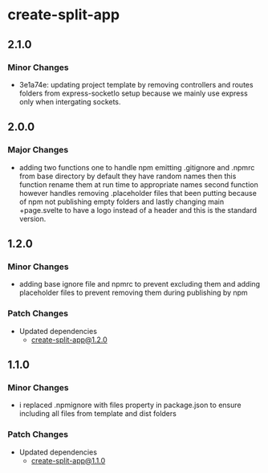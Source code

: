 # create-split-app

## 2.1.0

### Minor Changes

- 3e1a74e: updating project template by removing controllers and routes folders from express-socketIo setup because we mainly use express only when intergating sockets.

## 2.0.0

### Major Changes

- adding two functions one to handle npm emitting .gitignore and .npmrc from base directory by default they have random names then this function rename them at run time to appropriate names second function however handles removing .placeholder files that been putting because of npm not publishing empty folders and lastly changing main +page.svelte to have a logo instead of a header and this is the standard version.

## 1.2.0

### Minor Changes

- adding base ignore file and npmrc to prevent excluding them and adding placeholder files to prevent removing them during publishing by npm

### Patch Changes

- Updated dependencies
  - create-split-app@1.2.0

## 1.1.0

### Minor Changes

- i replaced .npmignore with files property in package.json to ensure including all files from template and dist folders

### Patch Changes

- Updated dependencies
  - create-split-app@1.1.0
